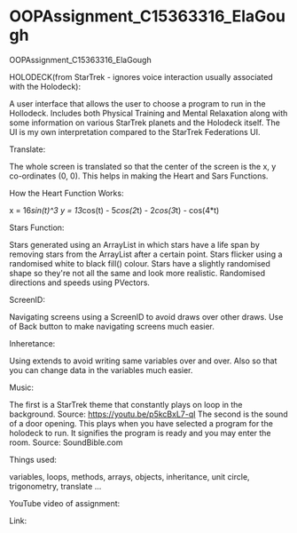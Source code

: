 # OOPAssignment_C15363316_ElaGough
OOPAssignment_C15363316_ElaGough

HOLODECK(from StarTrek - ignores voice interaction usually associated with the Holodeck):

A user interface that allows the user to choose a program to run in the Hollodeck. Includes both Physical Training and Mental Relaxation along with some information on various StarTrek planets and the Holodeck itself.
The UI is my own interpretation compared to the StarTrek Federations UI.

Translate:

The whole screen is translated so that the center of the screen is the x, y co-ordinates (0, 0).
This helps in making the Heart and Sars Functions.

How the Heart Function Works:

x = 16*sin(t)^3
y = 13*cos(t) - 5*cos(2*t) - 2*cos(3*t) - cos(4*t)

Stars Function:

Stars generated using an ArrayList in which stars have a life span by removing stars from the ArrayList after a certain point.
Stars flicker using a randomised white to black fill() colour.
Stars have a slightly randomised shape so they're not all the same and look more realistic.
Randomised directions and speeds using PVectors.

ScreenID:

Navigating screens using a ScreenID to avoid draws over other draws.
Use of Back button to make navigating screens much easier.

Inheretance:

Using extends to avoid writing same variables over and over. Also so that you can change data in the variables much easier.

Music:

The first is a StarTrek theme that constantly plays on loop in the background. Source: https://youtu.be/p5kcBxL7-qI
The second is the sound of a door opening. This plays when you have selected a program for the holodeck to run. It signifies the program is ready and you may enter the room. Source: SoundBible.com

Things used: 

variables, loops, methods, arrays, objects, inheritance, unit circle, trigonometry, translate ...

YouTube video of assignment:

Link: 
